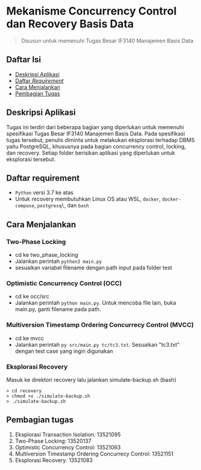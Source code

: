 # Mekanisme Concurrency Control dan Recovery Basis Data

> Disusun untuk memenuhi Tugas Besar IF3140 Manajemen Basis Data

## Daftar Isi

- [Deskripsi Aplikasi](#deskripsi-aplikasi)
- [Daftar _Requirement_](#daftar-requirement)
- [Cara Menjalankan](#cara-menjalankan)
- [Pembagian Tugas](#pembagian-tugas)

## Deskripsi Aplikasi

Tugas ini terdiri dari beberapa bagian yang diperlukan untuk memenuhi spesifikasi Tugas Besar IF3140 Manajemen Basis Data. Pada spesifikasi tugas tersebut, penulis diminta untuk melakukan eksplorasi terhadap DBMS yaitu PostgreSQL, khususnya pada bagian concurrency control, locking, dan recovery. Setiap folder berisikan aplikasi yang diperlukan untuk eksplorasi tersebut. 

## Daftar requirement

- `Python` versi 3.7 ke atas
- Untuk recovery membutuhkan Linux OS atau WSL, `docker`, `docker-compose`, `postgresql`, dan `bash`

## Cara Menjalankan

### Two-Phase Locking

- cd ke two_phase_locking
- Jalankan perintah `python3 main.py`
- sesuaikan variabel filename dengan path input pada folder test

### Optimistic Concurrency Control (OCC)

- cd ke occ/src
- Jalankan perintah `python main.py`. Untuk mencoba file lain, buka main.py, ganti filename pada path.

### Multiversion Timestamp Ordering Concurrecy Control (MVCC)

- cd ke mvcc
- Jalankan perintah `py src/main.py tc/tc3.txt`. Sesuaikan "tc3.txt" dengan test case yang ingin digunakan
### Eksplorasi Recovery

Masuk ke direktori recovery lalu jalankan simulate-backup.sh (bash)

    > cd recovery
    > chmod +x ./simulate-backup.sh
    > ./simulate-backup.sh

## Pembagian tugas

1. Eksplorasi Transaction Isolation: 13521095
2. Two-Phase Locking: 13520137
3. Optimistic Concurrency Control: 13521063
4. Multiversion Timestamp Ordering Concurrecy Control: 13521151
5. Eksplorasi Recovery: 13521083
